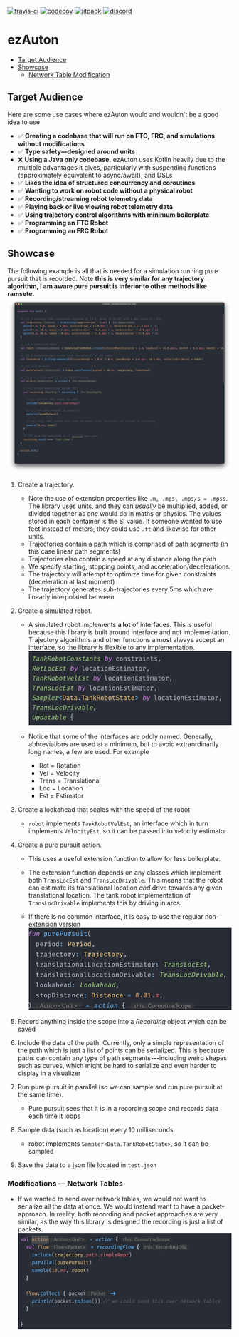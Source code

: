 [![travis-ci](https://travis-ci.org/ezAuton/ezAuton.svg?branch=master)](https://travis-ci.org/ezAuton/ezAuton)
[![codecov](https://codecov.io/gh/ezAuton/ezAuton/branch/master/graph/badge.svg?token=mDoht49dKM)](https://codecov.io/gh/ezAuton/ezAuton)
[![jitpack](https://jitpack.io/v/ezAuton/ezAuton.svg)](https://jitpack.io/#ezAuton/ezAuton)
[![discord](https://img.shields.io/badge/chat-on%20discord-7289DA.svg?logo=discord&style=flat)](https://discord.gg/u8rmxxy)

# ezAuton

- [Target Audience](#target-audience)
- [Showcase](#showcase)
    - [Network Table Modification](#modifications--network-tables)

## Target Audience

Here are some use cases where ezAuton would and wouldn't be a good idea to use

- ✅ **Creating a codebase that will run on FTC, FRC, and simulations without modifications**
- ✅ **Type safety—designed around units**
- ❌ **Using a Java only codebase.** ezAuton uses Kotlin heavily due to the multiple advantages it gives, particularly with suspending functions (approximately equivalent to async/await), and DSLs
- ✅ **Likes the idea of structured concurrency and coroutines**
- ✅ **Wanting to work on robot code without a physical robot**
- ✅ **Recording/streaming robot telemetry data**
- ✅ **Playing back or live viewing robot telemetry data**
- ✅ **Using trajectory control algorithms with minimum boilerplate**
- ✅ **Programming an FTC Robot**
- ✅ **Programming an FRC Robot**

## Showcase
The following example is all that is needed for a simulation running pure pursuit that is 
recorded. Note **this is very similar for any trajectory algorithm, I am aware pure pursuit is inferior to other methods like ramsete**.
![Example](.github/main-example.png)

1. Create a trajectory. 
   - Note the use of extension properties like `.m, .mps, .mps/s = .mpss`. The library uses 
     units, and they can *usually* be multiplied, added, or divided together as one would do in maths or physics. The values stored in each container is the SI value. If someone wanted
     to use feet instead of meters, they could use `.ft` and likewise for other units.
   - Trajectories contain a path which is comprised of path segments (in this case linear path segments)
   - Trajectories also contain a speed at any distance along the path
    - We specify starting, stopping points, and acceleration/decelerations.
    - The trajectory will attempt to optimize time for given constraints (deceleration at last moment)
    - The trajectory generates sub-trajectories every 5ms which are linearly interpolated between
    
2. Create a simulated robot. 
   - A simulated robot implements **a lot** of interfaces. This is useful
   because this library is built around interface and not implementation. Trajectory algorithms
   and other functions almost always accept an interface, so the library is flexible to any implementation. 
   ![Interfaces](.github/interfaces.png)
   
    -  Notice that some of the interfaces are oddly named. Generally, abbreviations are used at a minimum, but to avoid extraordinarily long names, a few are used. For example 
        -  Rot = Rotation
       -  Vel = Velocity
       -  Trans = Translational
       -  Loc = Location
       -  Est = Estimator

3. Create a lookahead that scales with the speed of the robot
    - `robot` implements `TankRobotVelEst`, an interface which in 
    turn implements `VelocityEst`, so it can be passed into velocity estimator 
      
4. Create a pure pursuit action. 
   - This uses a useful extension function to allow for less
boilerplate.
   - The extension function depends on any classes which implement both 
    `TransLocEst` and `TransLocDrivable`. This means that the robot can estimate
     its translational location _and_ drive towards any given translational location. 
     The tank robot implementation of `TransLocDrivable` implements this by driving in arcs.
     
    - If there is no common interface, it is easy to use the regular non-extension version
   ![Common](.github/common.png)

      
5. Record anything inside the scope into a _Recording_ object which can be saved
6. Include the data of the path. Currently, only a simple representation of the path which 
is just a list of points can be serialized. This is because paths can contain any type of
   path segments---including weird shapes such as curves, which might be hard to serialize
   and even harder to display in a visualizer
   
7. Run pure pursuit in parallel (so we can sample and run pure pursuit at the same time). 
   - Pure pursuit sees that it is in a recording scope and records data each time it loops
8. Sample data (such as location) every 10 milliseconds.
   - robot implements `Sampler<Data.TankRobotState>`, so it can be sampled
9. Save the data to a json file located in `test.json`

### Modifications — Network Tables

- If we wanted to send over network tables, we would not want to serialize all the data
at once. We would instead want to have a packet-approach. In reality, both recording 
  and packet approaches are very similar, as the way this library is designed the 
  recording is just a list of packets.
  ![Network Tables](.github/nt.png)
